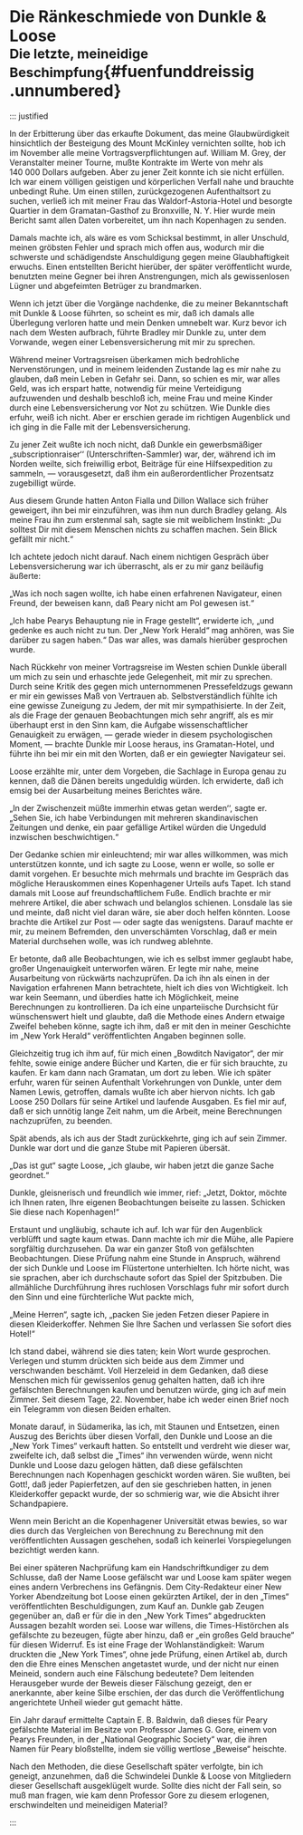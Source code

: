 # Die Ränkeschmiede von Dunkle & Loose<br /><small>Die letzte, meineidige Beschimpfung</small>{#fuenfunddreissig .unnumbered}

::: justified

In der Erbitterung über das erkaufte Dokument, das meine Glaubwürdigkeit
hinsichtlich der Besteigung des Mount McKinley vernichten sollte, hob ich im
November alle meine Vortragsverpflichtungen auf. William M. Grey, der
Veranstalter meiner Tourne, mußte Kontrakte im Werte von mehr als 140&nbsp;000
Dollars aufgeben. Aber zu jener Zeit konnte ich sie nicht erfüllen. Ich war
einem völligen geistigen und körperlichen Verfall nahe und brauchte unbedingt
Ruhe. Um einen stillen, zurückgezogenen Aufenthaltsort zu suchen, verließ ich
mit meiner Frau das Waldorf-Astoria-Hotel und besorgte Quartier in dem
Gramatan-Gasthof zu Bronxville, N. Y. Hier wurde mein Bericht samt allen Daten
vorbereitet, um ihn nach Kopenhagen zu senden.

Damals machte ich, als wäre es vom Schicksal bestimmt, in aller Unschuld, meinen
gröbsten Fehler und sprach mich offen aus, wodurch mir die schwerste und
schädigendste Anschuldigung gegen meine Glaubhaftigkeit erwuchs. Einen
entstellten Bericht hierüber, der später veröffentlicht wurde, benutzten meine
Gegner bei ihren Anstrengungen, mich als gewissenlosen Lügner und abgefeimten
Betrüger zu brandmarken.

Wenn ich jetzt über die Vorgänge nachdenke, die zu meiner Bekanntschaft mit
Dunkle & Loose führten, so scheint es mir, daß ich damals alle Überlegung
verloren hatte und mein Denken umnebelt war. Kurz bevor ich nach dem Westen
aufbrach, führte Bradley mir Dunkle zu, unter dem Vorwande, wegen einer
Lebensversicherung mit mir zu sprechen.

Während meiner Vortragsreisen überkamen mich bedrohliche Nervenstörungen, und in
meinem leidenden Zustande lag es mir nahe zu glauben, daß mein Leben in Gefahr
sei. Dann, so schien es mir, war alles Geld, was ich erspart hatte, notwendig
für meine Verteidigung aufzuwenden und deshalb beschloß ich, meine Frau und
meine Kinder durch eine Lebensversicherung vor Not zu schützen. Wie Dunkle dies
erfuhr, weiß ich nicht. Aber er erschien gerade im richtigen Augenblick und ich
ging in die Falle mit der Lebensversicherung.

Zu jener Zeit wußte ich noch nicht, daß Dunkle ein gewerbsmäßiger
„subscriptionraiser‘‘ (Unterschriften-Sammler) war, der, während ich im Norden
weilte, sich freiwillig erbot, Beiträge für eine Hilfsexpedition zu sammeln, —
vorausgesetzt, daß ihm ein außerordentlicher Prozentsatz zugebilligt würde.

Aus diesem Grunde hatten Anton Fialla und Dillon Wallace sich früher geweigert,
ihn bei mir einzuführen, was ihm nun durch Bradley gelang. Als meine Frau ihn
zum erstenmal sah, sagte sie mit weiblichem Instinkt: „Du solltest Dir mit
diesem Menschen nichts zu schaffen machen. Sein Blick gefällt mir nicht.“

Ich achtete jedoch nicht darauf. Nach einem nichtigen Gespräch über
Lebensversicherung war ich überrascht, als er zu mir ganz beiläufig äußerte:

„Was ich noch sagen wollte, ich habe einen erfahrenen Navigateur, einen Freund,
der beweisen kann, daß Peary nicht am Pol gewesen ist.“

„Ich habe Pearys Behauptung nie in Frage gestellt“, erwiderte ich, „und gedenke
es auch nicht zu tun. Der „New York Herald“ mag anhören, was Sie darüber zu
sagen haben.“ Das war alles, was damals hierüber gesprochen wurde.

Nach Rückkehr von meiner Vortragsreise im Westen schien Dunkle überall um mich
zu sein und erhaschte jede Gelegenheit, mit mir zu sprechen. Durch seine Kritik
des gegen mich unternommenen Pressefeldzugs gewann er mir ein gewisses Maß von
Vertrauen ab. Selbstverständlich fühlte ich eine gewisse Zuneigung zu Jedem, der
mit mir sympathisierte. In der Zeit, als die Frage der genauen Beobachtungen
mich sehr angriff, als es mir überhaupt erst in den Sinn kam, die Aufgabe
wissenschaftlicher Genauigkeit zu erwägen, — gerade wieder in diesem
psychologischen Moment, — brachte Dunkle mir Loose heraus, ins Gramatan-Hotel,
und führte ihn bei mir ein mit den Worten, daß er ein gewiegter Navigateur sei.

Loose erzählte mir, unter dem Vorgeben, die Sachlage in Europa genau zu kennen,
daß die Dänen bereits ungeduldig würden. Ich erwiderte, daß ich emsig bei der
Ausarbeitung meines Berichtes wäre.

„In der Zwischenzeit müßte immerhin etwas getan werden‘‘, sagte er. „Sehen Sie,
ich habe Verbindungen mit mehreren skandinavischen Zeitungen und denke, ein paar
gefällige Artikel würden die Ungeduld inzwischen beschwichtigen.“

Der Gedanke schien mir einleuchtend; mir war alles willkommen, was mich
unterstützen konnte, und ich sagte zu Loose, wenn er wolle, so solle er damit
vorgehen. Er besuchte mich mehrmals und brachte im Gespräch das mögliche
Herauskommen eines Kopenhagener Urteils aufs Tapet. Ich stand damals mit Loose
auf freundschaftlichem Fuße. Endlich brachte er mir mehrere Artikel, die aber
schwach und belanglos schienen. Lonsdale las sie und meinte, daß nicht viel
daran wäre, sie aber doch helfen könnten. Loose brachte die Artikel zur Post —
oder sagte das wenigstens. Darauf machte er mir, zu meinem Befremden, den
unverschämten Vorschlag, daß er mein Material durchsehen wolle, was ich rundweg
ablehnte.

Er betonte, daß alle Beobachtungen, wie ich es selbst immer geglaubt habe,
großer Ungenauigkeit unterworfen wären. Er legte mir nahe, meine Ausarbeitung
von rückwärts nachzuprüfen. Da ich ihn als einen in der Navigation erfahrenen
Mann betrachtete, hielt ich dies von Wichtigkeit. Ich war kein Seemann, und
überdies hatte ich Möglichkeit, meine Berechnungen zu kontrollieren. Da ich eine
unparteiische Durchsicht für wünschenswert hielt und glaubte, daß die Methode
eines Andern etwaige Zweifel beheben könne, sagte ich ihm, daß er mit den in
meiner Geschichte im „New York Herald“ veröffentlichten Angaben beginnen solle.

Gleichzeitig trug ich ihm auf, für mich einen „Bowditch Navigator“, der mir
fehlte, sowie einige andere Bücher und Karten, die er für sich brauchte, zu
kaufen. Er kam dann nach Gramatan, um dort zu leben. Wie ich später erfuhr,
waren für seinen Aufenthalt Vorkehrungen von Dunkle, unter dem Namen Lewis,
getroffen, damals wußte ich aber hiervon nichts. Ich gab Loose 250 Dollars für
seine Artikel und laufende Ausgaben. Es fiel mir auf, daß er sich unnötig lange
Zeit nahm, um die Arbeit, meine Berechnungen nachzuprüfen, zu beenden.

Spät abends, als ich aus der Stadt zurückkehrte, ging ich auf sein Zimmer.
Dunkle war dort und die ganze Stube mit Papieren übersät.

„Das ist gut“ sagte Loose, „ich glaube, wir haben jetzt die ganze Sache
geordnet.“

Dunkle, gleisnerisch und freundlich wie immer, rief: „Jetzt, Doktor, möchte ich
Ihnen raten, Ihre eigenen Beobachtungen beiseite zu lassen. Schicken Sie diese
nach Kopenhagen!“

Erstaunt und ungläubig, schaute ich auf. Ich war für den Augenblick verblüfft
und sagte kaum etwas. Dann machte ich mir die Mühe, alle Papiere sorgfältig
durchzusehen. Da war ein ganzer Stoß von gefälschten Beobachtungen. Diese
Prüfung nahm eine Stunde in Anspruch, während der sich Dunkle und Loose im
Flüstertone unterhielten. Ich hörte nicht, was sie sprachen, aber ich
durchschaute sofort das Spiel der Spitzbuben. Die allmähliche Durchführung ihres
ruchlosen Vorschlags fuhr mir sofort durch den Sinn und eine fürchterliche Wut
packte mich,

„Meine Herren“, sagte ich, „packen Sie jeden Fetzen dieser Papiere in diesen
Kleiderkoffer. Nehmen Sie Ihre Sachen und verlassen Sie sofort dies Hotel!“

Ich stand dabei, während sie dies taten; kein Wort wurde gesprochen. Verlegen
und stumm drückten sich beide aus dem Zimmer und verschwanden beschämt. Voll
Herzeleid in dem Gedanken, daß diese Menschen mich für gewissenlos genug
gehalten hatten, daß ich ihre gefälschten Berechnungen kaufen und benutzen
würde, ging ich auf mein Zimmer. Seit diesem Tage, 22. November, habe ich weder
einen Brief noch ein Telegramm von diesen Beiden erhalten.

Monate darauf, in Südamerika, las ich, mit Staunen und Entsetzen, einen Auszug
des Berichts über diesen Vorfall, den Dunkle und Loose an die „New York Times“
verkauft hatten. So entstellt und verdreht wie dieser war, zweifelte ich, daß
selbst die „Times“ ihn verwenden würde, wenn nicht Dunkle und Loose dazu gelogen
hätten, daß diese gefälschten Berechnungen nach Kopenhagen geschickt worden
wären. Sie wußten, bei Gott!, daß jeder Papierfetzen, auf den sie geschrieben
hatten, in jenen Kleiderkoffer gepackt wurde, der so schmierig war, wie die
Absicht ihrer Schandpapiere.

Wenn mein Bericht an die Kopenhagener Universität etwas bewies, so war dies
durch das Vergleichen von Berechnung zu Berechnung mit den veröffentlichten
Aussagen geschehen, sodaß ich keinerlei Vorspiegelungen bezichtigt werden kann.

Bei einer späteren Nachprüfung kam ein Handschriftkundiger zu dem Schlusse, daß
der Name Loose gefälscht war und Loose kam später wegen eines andern Verbrechens
ins Gefängnis. Dem City-Redakteur einer New Yorker Abendzeitung bot Loose einen
gekürzten Artikel, der in den „Times“ veröffentlichten Beschuldigungen, zum Kauf
an. Dunkle gab Zeugen gegenüber an, daß er für die in den „New York Times“
abgedruckten Aussagen bezahlt worden sei. Loose war willens, die
Times-Histörchen als gefälschte zu bezeugen, fügte aber hinzu, daß er „ein
großes Geld brauche“ für diesen Widerruf. Es ist eine Frage der
Wohlanständigkeit: Warum druckten die „New York Times“, ohne jede Prüfung, einen
Artikel ab, durch den die Ehre eines Menschen angetastet wurde, und der nicht
nur einen Meineid, sondern auch eine Fälschung bedeutete? Dem leitenden
Herausgeber wurde der Beweis dieser Fälschung gezeigt, den er anerkannte, aber
keine Silbe erschien, der das durch die Veröffentlichung angerichtete Unheil
wieder gut gemacht hätte.

Ein Jahr darauf ermittelte Captain E. B. Baldwin, daß dieses für Peary
gefälschte Material im Besitze von Professor James G. Gore, einem von Pearys
Freunden, in der „National Geographic Society“ war, die ihren Namen für Peary
bloßstellte, indem sie völlig wertlose „Beweise“ heischte.

Nach den Methoden, die diese Gesellschaft später verfolgte, bin ich geneigt,
anzunehmen, daß die Schwindelei Dunkle & Loose von Mitgliedern dieser
Gesellschaft ausgeklügelt wurde. Sollte dies nicht der Fall sein, so muß man
fragen, wie kam denn Professor Gore zu diesem erlogenen, erschwindelten und
meineidigen Material?

:::

